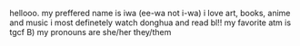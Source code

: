 hellooo. my preffered name is iwa (ee-wa not i-wa)
i love art, books, anime and music
i most definetely watch donghua and read bl!! my favorite atm is tgcf B)
my pronouns are she/her they/them
